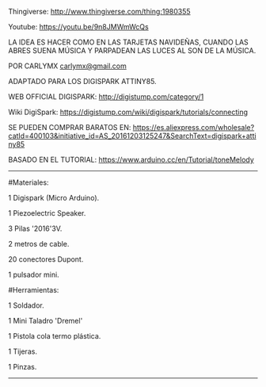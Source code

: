 Thingiverse: http://www.thingiverse.com/thing:1980355

Youtube: https://youtu.be/9n8JMWmWcQs


LA IDEA ES HACER COMO EN LAS TARJETAS NAVIDEÑAS, CUANDO LAS ABRES SUENA MÚSICA Y PARPADEAN LAS LUCES AL SON DE LA MÚSICA.

POR CARLYMX carlymx@gmail.com

ADAPTADO PARA LOS DIGISPARK ATTINY85. 

WEB OFFICIAL DIGISPARK: http://digistump.com/category/1 

Wiki DigiSpark: https://digistump.com/wiki/digispark/tutorials/connecting 

SE PUEDEN COMPRAR BARATOS EN: https://es.aliexpress.com/wholesale?catId=400103&initiative_id=AS_20161203125247&SearchText=digispark+attiny85

BASADO EN EL TUTORIAL: https://www.arduino.cc/en/Tutorial/toneMelody

-------------------------------

#Materiales:

1 Digispark (Micro Arduino).

1 Piezoelectric Speaker.

3 Pilas '2016'3V.

2 metros de cable.

20 conectores Dupont.

1 pulsador mini.

#Herramientas:

1 Soldador.

1 Mini Taladro 'Dremel'

1 Pistola cola termo plástica.

1 Tijeras.

1 Pinzas.

-------------------------------

